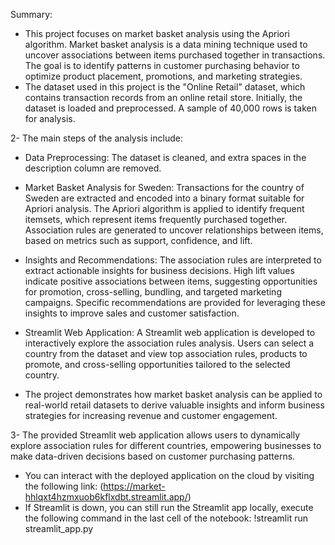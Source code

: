 Summary:
- This project focuses on market basket analysis using the Apriori algorithm. Market basket analysis is a data mining technique used to uncover associations between items purchased together in transactions. The goal is to identify patterns in customer purchasing behavior to optimize product placement, promotions, and marketing strategies.
- The dataset used in this project is the "Online Retail" dataset, which contains transaction records from an online retail store. Initially, the dataset is loaded and preprocessed. A sample of 40,000 rows is taken for analysis.

2- The main steps of the analysis include:

- Data Preprocessing: The dataset is cleaned, and extra spaces in the description column are removed.

- Market Basket Analysis for Sweden: Transactions for the country of Sweden are extracted and encoded into a binary format suitable for Apriori analysis. The Apriori algorithm is applied to identify frequent itemsets, which represent items frequently purchased together. Association rules are generated to uncover relationships between items, based on metrics such as support, confidence, and lift.

- Insights and Recommendations: The association rules are interpreted to extract actionable insights for business decisions. High lift values indicate positive associations between items, suggesting opportunities for promotion, cross-selling, bundling, and targeted marketing campaigns. Specific recommendations are provided for leveraging these insights to improve sales and customer satisfaction.

- Streamlit Web Application: A Streamlit web application is developed to interactively explore the association rules analysis. Users can select a country from the dataset and view top association rules, products to promote, and cross-selling opportunities tailored to the selected country.

- The project demonstrates how market basket analysis can be applied to real-world retail datasets to derive valuable insights and inform business strategies for increasing revenue and customer engagement.

3- The provided Streamlit web application allows users to dynamically explore association rules for different countries, empowering businesses to make data-driven decisions based on customer purchasing patterns.

- You can interact with the deployed application on the cloud by visiting the following link:
(https://market-hhlqxt4hzmxuob6kflxdbt.streamlit.app/)
- If Streamlit is down, you can still run the Streamlit app locally, execute the following command in the last cell of the notebook:
!streamlit run streamlit_app.py
